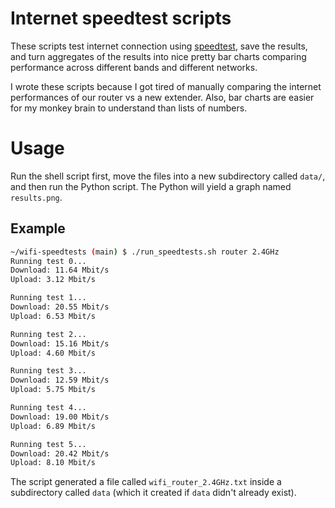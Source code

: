 # Internet speedtest scripts

These scripts test internet connection using
[speedtest](https://www.speedtest.net/apps/cli), save the results, and turn
aggregates of the results into nice pretty bar charts comparing performance
across different bands and different networks.

I wrote these scripts because I got tired of manually comparing the internet
performances of our router vs a new extender. Also, bar charts are easier for
my monkey brain to understand than lists of numbers.

# Usage

Run the shell script first, move the files into a new subdirectory called
`data/`, and then run the Python script. The Python will yield a graph named
`results.png`.

## Example
```sh
~/wifi-speedtests (main) $ ./run_speedtests.sh router 2.4GHz
Running test 0...
Download: 11.64 Mbit/s
Upload: 3.12 Mbit/s

Running test 1...
Download: 20.55 Mbit/s
Upload: 6.53 Mbit/s

Running test 2...
Download: 15.16 Mbit/s
Upload: 4.60 Mbit/s

Running test 3...
Download: 12.59 Mbit/s
Upload: 5.75 Mbit/s

Running test 4...
Download: 19.00 Mbit/s
Upload: 6.89 Mbit/s

Running test 5...
Download: 20.42 Mbit/s
Upload: 8.10 Mbit/s
```

The script generated a file called `wifi_router_2.4GHz.txt` inside a
subdirectory called `data` (which it created if `data` didn't already exist).
